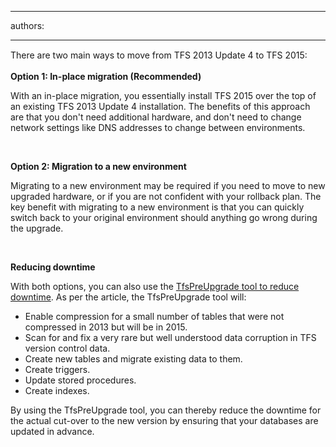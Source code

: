 

---
authors:

---




<span class='intro'> <p><span style="line-height&#58;20.7999992370605px;">There are two main ways to move from TFS 2013 Update 4 to TFS 2015&#58;</span></p> </span>

<p><strong>Option 1&#58; </strong><strong>In-place migration (Recommended)</strong></p><p>With an in-place migration, you essentially install TFS 2015 over the top of an existing TFS 2013 Update 4 installation. The benefits of this approach are that you don't need additional hardware, and don't need to change network settings like DNS addresses to change between environments.</p><p>&#160;</p><p><strong>Option 2&#58; Migration to a new environment</strong></p><p>Migrating to a new environment may be required if you need to move to new upgraded hardware, or if you are not confident with your rollback plan. The key benefit with migrating to a new environment is that you can quickly switch back to your original environment should anything go wrong during the upgrade.</p><p>&#160;</p><p><strong>Reducing downtime</strong></p><p>With both options, you can also use the <a href="https&#58;//msdn.microsoft.com/en-us/Library/vs/alm/TFS/upgrade/pre-upgrade">TfsPreUpgrade tool to reduce downtime</a>. As per the article, the TfsPreUpgrade tool will&#58;</p><ul style="list-style-type&#58;disc;"><li>Enable compression for a small number of tables that were not compressed in 2013 but will be in 2015.</li><li>Scan for and fix a very rare but well understood data corruption in TFS version control data.</li><li>Create new tables and migrate existing data to them.</li><li>Create triggers.</li><li>Update stored procedures.</li><li>Create indexes.</li></ul><p>By using the TfsPreUpgrade tool, you can thereby reduce the downtime for the actual cut-over to the new version by ensuring that your databases are updated in advance.</p>


